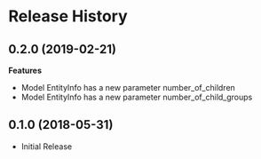 # Release History

## 0.2.0 (2019-02-21)

**Features**

  - Model EntityInfo has a new parameter number_of_children
  - Model EntityInfo has a new parameter number_of_child_groups

## 0.1.0 (2018-05-31)

  - Initial Release
